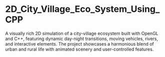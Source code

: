 # 2D_City_Village_Eco_System_Using_CPP
A visually rich 2D simulation of a city-village ecosystem built with OpenGL and C++, featuring dynamic day-night transitions, moving vehicles, rivers, and interactive elements. The project showcases a harmonious blend of urban and rural life with animated scenery and user-controlled features.
